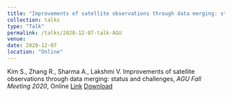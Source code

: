 ```yaml
---
title: "Improvements of satellite observations through data merging: status and challenges"
collection: talks
type: "Talk"
permalink: /talks/2020-12-07-talk-AGU
venue: 
date: 2020-12-07 
location: "Online"
---
```


Kim S., Zhang R., Sharma A., Lakshmi V. Improvements of satellite observations through data merging: status and challenges, <i>AGU Fall Meeting 2020</i>, Online
[Link](https://agu.confex.com/agu/fm20/meetingapp.cgi/Paper/687392)
[Download](https://steelpl.github.io/files/Poster_SKim_AGU2020.pdf)

